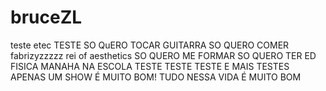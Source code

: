 # bruceZL
teste etec
TESTE
SO QuERO TOCAR GUITARRA
SO QUERO COMER
fabrizyzzzzz
rei of aesthetics
SO QUERO ME FORMAR
SO QUERO TER ED FISICA MANAHA NA ESCOLA
TESTE
TESTE
TESTE
E MAIS TESTES
APENAS UM SHOW É MUITO BOM!
TUDO NESSA VIDA É MUITO BOM
